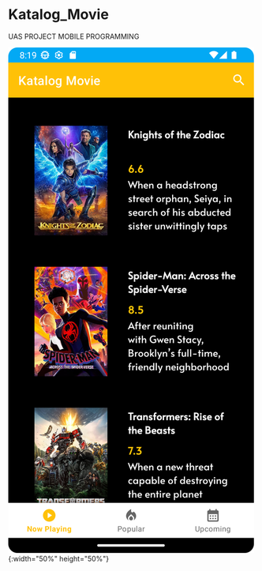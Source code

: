 
# Katalog_Movie
UAS PROJECT MOBILE PROGRAMMING

![MENU NOW PLAYING](https://github.com/YudiWiputra/Katalog_Movie/blob/master/Screenshot_20230709_161950.png?raw=true){:width="50%" height="50%"}
